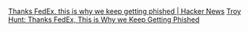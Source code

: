 
[Thanks FedEx, this is why we keep getting phished | Hacker News](https://news.ycombinator.com/item?id=39479001)
[Troy Hunt: Thanks FedEx, This is Why we Keep Getting Phished](https://www.troyhunt.com/thanks-fedex-this-is-why-we-keep-getting-phished/)
